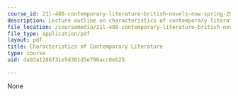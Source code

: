 ```yaml
---
course_id: 21l-488-contemporary-literature-british-novels-now-spring-2007
description: Lecture outline on characteristics of contemporary literature.
file_location: /coursemedia/21l-488-contemporary-literature-british-novels-now-spring-2007/da92a1286f31e5d301d3e796acc8eb25_contemp_lit.pdf
file_type: application/pdf
layout: pdf
title: Characteristics of Contemporary Literature
type: course
uid: da92a1286f31e5d301d3e796acc8eb25

---
```

None